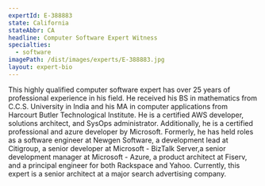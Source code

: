 ```yaml
---
expertId: E-388883
state: California
stateAbbr: CA
headline: Computer Software Expert Witness
specialties: 
  - software
imagePath: /dist/images/experts/E-388883.jpg
layout: expert-bio
---
```


<p>This highly qualified computer software expert has over 25 years of professional experience in his field. He received his BS in mathematics from C.C.S. University in India and his MA in computer applications from Harcourt Butler Technological Institute. He is a certified AWS developer, solutions architect, and SysOps administrator. Additionally, he is a certified professional and azure developer by Microsoft. Formerly, he has held roles as a software engineer at Newgen Software, a development lead at Citigroup, a senior developer at Microsoft - BizTalk Server,a senior development manager at Microsoft - Azure, a product architect at Fiserv, and a principal engineer for both Rackspace and Yahoo. Currently, this expert is a senior architect at a major search advertising company.</p>
